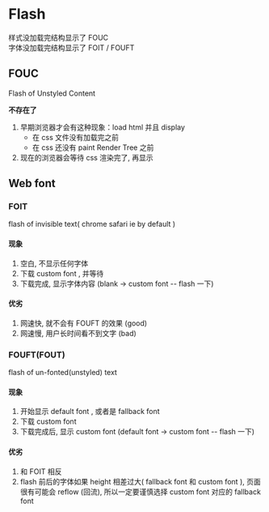 # Flash

样式没加载完结构显示了 FOUC  
字体没加载完结构显示了 FOIT / FOUFT

## FOUC

Flash of Unstyled Content

**不存在了**

1. 早期浏览器才会有这种现象：load html 并且 display
    - 在 css 文件没有加载完之前
    - 在 css 还没有 paint Render Tree 之前
2. 现在的浏览器会等待 css 渲染完了, 再显示

## Web font

### FOIT

flash of invisible text( chrome safari ie by default )

#### 现象

1. 空白, 不显示任何字体
2. 下载 custom font , 并等待
3. 下载完成, 显示字体内容 (blank -> custom font -- flash 一下)

#### 优劣

1. 网速快, 就不会有 FOUFT 的效果 (good)
2. 网速慢, 用户长时间看不到文字 (bad)

### FOUFT(FOUT)

flash of un-fonted(unstyled) text

#### 现象

1. 开始显示 default font , 或者是 fallback font
2. 下载 custom font 
3. 下载完成后, 显示 custom font (default font -> custom font -- flash 一下)

#### 优劣

1. 和 FOIT 相反
2. flash 前后的字体如果 height 相差过大( fallback font 和 custom font ),  页面很有可能会 reflow (回流), 所以一定要谨慎选择 custom font 对应的 fallback font
